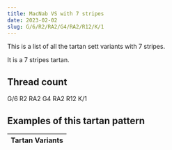 ```yaml
---
title: MacNab VS with 7 stripes
date: 2023-02-02
slug: G/6/R2/RA2/G4/RA2/R12/K/1
---
```

This is a list of all the tartan sett variants with 7 stripes.

It is a 7 stripes tartan.


## Thread count
G/6 R2 RA2 G4 RA2 R12 K/1

## Examples of this tartan pattern

| Tartan Variants |
|---------------|
